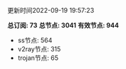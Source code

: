 更新时间2022-09-19 19:57:23

**总订阅: 73**
**总节点: 3041**
**有效节点: 944**
- ss节点: 564
- v2ray节点: 315
- trojan节点: 65
